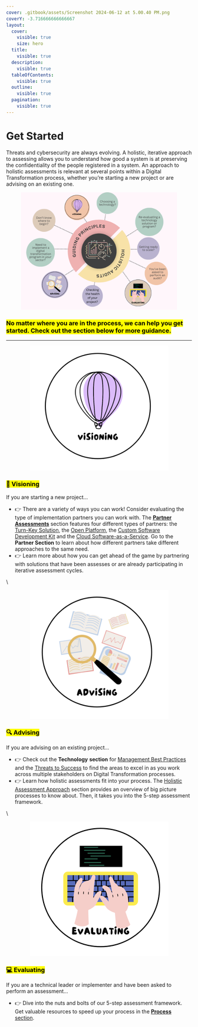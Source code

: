 ```yaml
---
cover: .gitbook/assets/Screenshot 2024-06-12 at 5.00.40 PM.png
coverY: -3.716666666666667
layout:
  cover:
    visible: true
    size: hero
  title:
    visible: true
  description:
    visible: true
  tableOfContents:
    visible: true
  outline:
    visible: true
  pagination:
    visible: true
---
```


# Get Started

Threats and cybersecurity are always evolving. A holistic, iterative approach to assessing allows you to understand how good a system is at preserving the confidentiality of the people registered in a system. An approach to holistic assessments is relevant at several points within a Digital Transformation process, whether you’re starting a new project or are advising on an existing one.

<figure><img src=".gitbook/assets/Fun Traditional Marketing VS Digital Marketing Comparison Graph.png" alt=""><figcaption></figcaption></figure>

### <mark style="background-color:yellow;">No matter where you are in the process, we can help you get started. Check out the section below for more guidance.</mark>&#x20;

***

<div align="center" data-full-width="true">

<figure><img src=".gitbook/assets/Screenshot 2024-06-12 at 4.44.06 PM.png" alt="" width="375"><figcaption></figcaption></figure>

</div>

### <mark style="background-color:yellow;">💭 Visioning</mark>&#x20;

If you are starting a new project...

* 👉 There are a variety of ways you can work! Consider evaluating the type of implementation partners you can work with. The [**Partner Assessments**](partners/partner-assessments/) section features four different types of partners: the [Turn-Key Solution](partners/partner-assessments/the-turn-key-solution.md), the [Open Platform](partners/partner-assessments/the-open-platform.md), the [Custom Software Development Kit](partners/partner-assessments/the-custom-software-development-kit.md) and the [Cloud Software-as-a-Service](partners/partner-assessments/the-cloud-software-as-a-service.md). Go to the **Partner Section** to learn about how different partners take different approaches to the same need.&#x20;
* 👉 Learn more about how you can get ahead of the game by partnering with solutions that have been assesses or are already participating in iterative assessment cycles.

\


<div align="center">

<figure><img src=".gitbook/assets/Screenshot 2024-06-12 at 4.53.00 PM.png" alt="" width="375"><figcaption></figcaption></figure>

</div>

### <mark style="background-color:yellow;">🔍 Advising</mark>

If you are advising on an existing project...

* 👉 Check out the **Technology** **section** for [Management Best Practices](technology/beauty-and-flaws-of-architecture.md) and the [Threats to Success](people/threats-to-success.md) to find the areas to excel in as you work across multiple stakeholders on Digital Transformation processes.&#x20;
* 👉 Learn how holistic assessments fit into your process. The [Holistic Assessment Approach](process/holistic-audits-for-ict4d.md) section provides an overview of big picture processes to know about. Then, it takes you into the 5-step assessment framework.&#x20;

\


<div align="center">

<figure><img src=".gitbook/assets/Screenshot 2024-06-12 at 4.58.39 PM.png" alt="" width="375"><figcaption></figcaption></figure>

</div>

### &#x20;<mark style="background-color:yellow;">💻 Evaluating</mark>&#x20;

If you are a technical leader or implementer and have been asked to perform an assessment...

* 👉 Dive into the nuts and bolts of our 5-step assessment framework. Get valuable resources to speed up your process in the [**Process** section](broken-reference).

